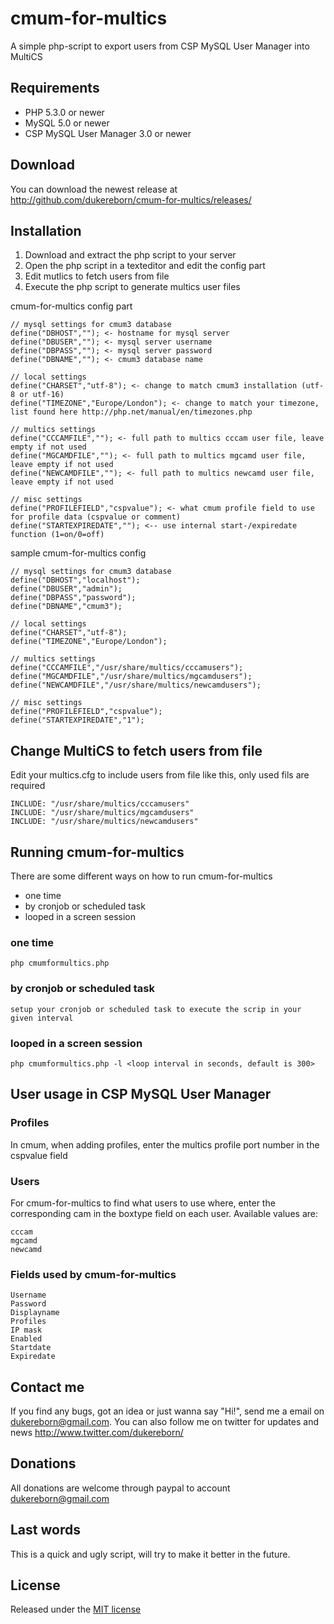 cmum-for-multics
======================

A simple php-script to export users from CSP MySQL User Manager into MultiCS

## Requirements
* PHP 5.3.0 or newer
* MySQL 5.0 or newer
* CSP MySQL User Manager 3.0 or newer

## Download
You can download the newest release at http://github.com/dukereborn/cmum-for-multics/releases/

## Installation
1. Download and extract the php script to your server
2. Open the php script in a texteditor and edit the config part
3. Edit mutlics to fetch users from file
4. Execute the php script to generate multics user files

cmum-for-multics config part
```
// mysql settings for cmum3 database
define("DBHOST",""); <- hostname for mysql server
define("DBUSER",""); <- mysql server username
define("DBPASS",""); <- mysql server password
define("DBNAME",""); <- cmum3 database name

// local settings
define("CHARSET","utf-8"); <- change to match cmum3 installation (utf-8 or utf-16)
define("TIMEZONE","Europe/London"); <- change to match your timezone, list found here http://php.net/manual/en/timezones.php

// multics settings
define("CCCAMFILE",""); <- full path to multics cccam user file, leave empty if not used
define("MGCAMDFILE",""); <- full path to multics mgcamd user file, leave empty if not used
define("NEWCAMDFILE",""); <- full path to multics newcamd user file, leave empty if not used

// misc settings
define("PROFILEFIELD","cspvalue"); <- what cmum profile field to use for profile data (cspvalue or comment)
define("STARTEXPIREDATE",""); <-- use internal start-/expiredate function (1=on/0=off)
```

sample cmum-for-multics config
```
// mysql settings for cmum3 database
define("DBHOST","localhost");
define("DBUSER","admin");
define("DBPASS","password");
define("DBNAME","cmum3");

// local settings
define("CHARSET","utf-8");
define("TIMEZONE","Europe/London");

// multics settings
define("CCCAMFILE","/usr/share/multics/cccamusers");
define("MGCAMDFILE","/usr/share/multics/mgcamdusers");
define("NEWCAMDFILE","/usr/share/multics/newcamdusers");

// misc settings
define("PROFILEFIELD","cspvalue");
define("STARTEXPIREDATE","1");
```

## Change MultiCS to fetch users from file
Edit your multics.cfg to include users from file like this, only used fils are required
```
INCLUDE: "/usr/share/multics/cccamusers"
INCLUDE: "/usr/share/multics/mgcamdusers"
INCLUDE: "/usr/share/multics/newcamdusers"
```

## Running cmum-for-multics
There are some different ways on how to run cmum-for-multics
* one time
* by cronjob or scheduled task
* looped in a screen session

### one time
```
php cmumformultics.php
```

### by cronjob or scheduled task
```
setup your cronjob or scheduled task to execute the scrip in your given interval
```

### looped in a screen session
```
php cmumformultics.php -l <loop interval in seconds, default is 300>
```

## User usage in CSP MySQL User Manager
### Profiles
In cmum, when adding profiles, enter the multics profile port number in the cspvalue field

### Users
For cmum-for-multics to find what users to use where, enter the corresponding cam in the boxtype field on each user. Available values are:
```
cccam
mgcamd
newcamd
```

### Fields used by cmum-for-multics
```
Username
Password
Displayname
Profiles
IP mask
Enabled
Startdate
Expiredate
```

## Contact me
If you find any bugs, got an idea or just wanna say "Hi!", send me a email on dukereborn@gmail.com. You can also follow me on twitter for updates and news http://www.twitter.com/dukereborn/

## Donations
All donations are welcome through paypal to account dukereborn@gmail.com

## Last words
This is a quick and ugly script, will try to make it better in the future.

## License
Released under the [MIT license](http://makesites.org/licenses/MIT)

